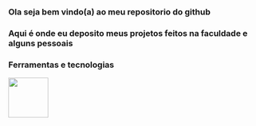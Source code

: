 ### Ola seja bem vindo(a) ao meu repositorio do github 

### Aqui é onde eu deposito meus projetos feitos na faculdade e alguns pessoais

### Ferramentas e tecnologias 

<img src="https://cdn.jsdelivr.net/gh/devicons/devicon/icons/nodejs/nodejs-original-wordmark.svg" width="80" height="80"/>
          
